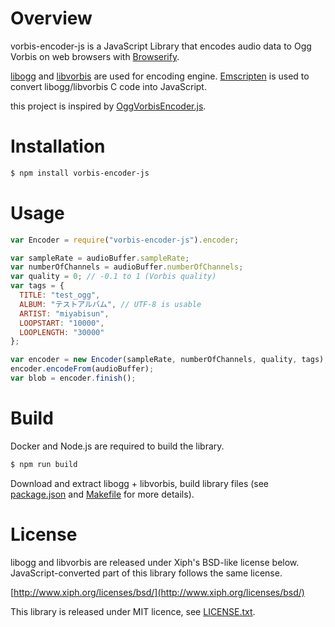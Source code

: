 # Overview

vorbis-encoder-js is a JavaScript Library that encodes audio data to Ogg Vorbis on web browsers with [Browserify](http://browserify.org/).

[libogg](https://xiph.org/ogg/) and [libvorbis](https://xiph.org/vorbis/) are used for encoding engine. [Emscripten](http://emscripten.org/) is used to convert libogg/libvorbis C code into JavaScript.

this project is inspired by [OggVorbisEncoder.js](https://github.com/higuma/ogg-vorbis-encoder-js).

# Installation

```Bash
$ npm install vorbis-encoder-js
```

# Usage

```JavaScript
var Encoder = require("vorbis-encoder-js").encoder;

var sampleRate = audioBuffer.sampleRate;
var numberOfChannels = audioBuffer.numberOfChannels;
var quality = 0; // -0.1 to 1 (Vorbis quality)
var tags = {
  TITLE: "test_ogg",
  ALBUM: "テストアルバム", // UTF-8 is usable
  ARTIST: "miyabisun",
  LOOPSTART: "10000",
  LOOPLENGTH: "30000"
};

var encoder = new Encoder(sampleRate, numberOfChannels, quality, tags);
encoder.encodeFrom(audioBuffer);
var blob = encoder.finish();
```

# Build

Docker and Node.js are required to build the library.

```Bash
$ npm run build
```

Download and extract libogg + libvorbis, build library files (see [package.json](https://github.com/miyabisun/vorbis-encoder-js/blob/master/package.json) and [Makefile](https://github.com/miyabisun/vorbis-encoder-js/blob/master/Makefile) for more details).

# License

libogg and libvorbis are released under Xiph's BSD-like license below. JavaScript-converted part of this library follows the same license.

[http://www.xiph.org/licenses/bsd/](http://www.xiph.org/licenses/bsd/)

This library is released under MIT licence, see [LICENSE.txt](https://github.com/miyabisun/vorbis-encoder-js/blob/master/LICENSE.txt).

